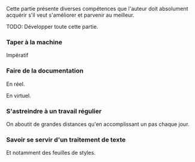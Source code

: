 <!-- Page: #275 Compétences diverses à acquérir -->

Cette partie présente diverses compétences que l'auteur doit absolument acquérir s'il veut s'améliorer et parvenir au meilleur.

TODO: Développer toute cette partie.

### Taper à la machine

Impératif

### Faire de la documentation

En réel.

En virtuel.

### S'astreindre à un travail régulier

On aboutit de grandes distances qu'en accomplissant un pas chaque jour.

### Savoir se servir d'un traitement de texte

Et notamment des feuilles de styles.
